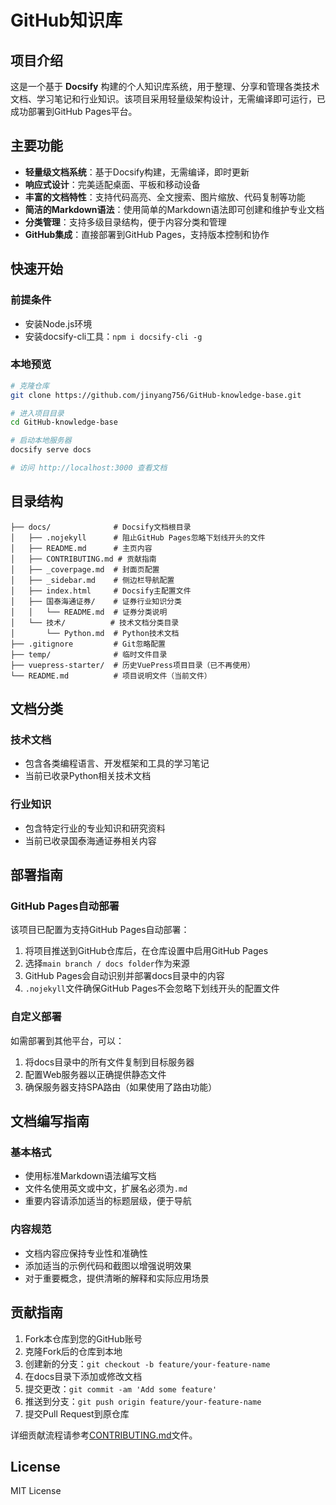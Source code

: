 # GitHub知识库

## 项目介绍

这是一个基于 **Docsify** 构建的个人知识库系统，用于整理、分享和管理各类技术文档、学习笔记和行业知识。该项目采用轻量级架构设计，无需编译即可运行，已成功部署到GitHub Pages平台。

## 主要功能

- **轻量级文档系统**：基于Docsify构建，无需编译，即时更新
- **响应式设计**：完美适配桌面、平板和移动设备
- **丰富的文档特性**：支持代码高亮、全文搜索、图片缩放、代码复制等功能
- **简洁的Markdown语法**：使用简单的Markdown语法即可创建和维护专业文档
- **分类管理**：支持多级目录结构，便于内容分类和管理
- **GitHub集成**：直接部署到GitHub Pages，支持版本控制和协作

## 快速开始

### 前提条件
- 安装Node.js环境
- 安装docsify-cli工具：`npm i docsify-cli -g`

### 本地预览

```bash
# 克隆仓库
git clone https://github.com/jinyang756/GitHub-knowledge-base.git

# 进入项目目录
cd GitHub-knowledge-base

# 启动本地服务器
docsify serve docs

# 访问 http://localhost:3000 查看文档
```

## 目录结构

```
├── docs/              # Docsify文档根目录
│   ├── .nojekyll      # 阻止GitHub Pages忽略下划线开头的文件
│   ├── README.md      # 主页内容
│   ├── CONTRIBUTING.md # 贡献指南
│   ├── _coverpage.md  # 封面页配置
│   ├── _sidebar.md    # 侧边栏导航配置
│   ├── index.html     # Docsify主配置文件
│   ├── 国泰海通证券/    # 证券行业知识分类
│   │   └── README.md  # 证券分类说明
│   └── 技术/          # 技术文档分类目录
│       └── Python.md  # Python技术文档
├── .gitignore         # Git忽略配置
├── temp/              # 临时文件目录
├── vuepress-starter/  # 历史VuePress项目目录（已不再使用）
└── README.md          # 项目说明文件（当前文件）
```

## 文档分类

### 技术文档
- 包含各类编程语言、开发框架和工具的学习笔记
- 当前已收录Python相关技术文档

### 行业知识
- 包含特定行业的专业知识和研究资料
- 当前已收录国泰海通证券相关内容

## 部署指南

### GitHub Pages自动部署

该项目已配置为支持GitHub Pages自动部署：
1. 将项目推送到GitHub仓库后，在仓库设置中启用GitHub Pages
2. 选择`main branch / docs folder`作为来源
3. GitHub Pages会自动识别并部署docs目录中的内容
4. `.nojekyll`文件确保GitHub Pages不会忽略下划线开头的配置文件

### 自定义部署

如需部署到其他平台，可以：
1. 将docs目录中的所有文件复制到目标服务器
2. 配置Web服务器以正确提供静态文件
3. 确保服务器支持SPA路由（如果使用了路由功能）

## 文档编写指南

### 基本格式
- 使用标准Markdown语法编写文档
- 文件名使用英文或中文，扩展名必须为`.md`
- 重要内容请添加适当的标题层级，便于导航

### 内容规范
- 文档内容应保持专业性和准确性
- 添加适当的示例代码和截图以增强说明效果
- 对于重要概念，提供清晰的解释和实际应用场景

## 贡献指南

1. Fork本仓库到您的GitHub账号
2. 克隆Fork后的仓库到本地
3. 创建新的分支：`git checkout -b feature/your-feature-name`
4. 在docs目录下添加或修改文档
5. 提交更改：`git commit -am 'Add some feature'`
6. 推送到分支：`git push origin feature/your-feature-name`
7. 提交Pull Request到原仓库

详细贡献流程请参考[CONTRIBUTING.md](docs/CONTRIBUTING.md)文件。

## License

MIT License